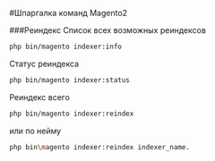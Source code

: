 #Шпаргалка команд Magento2


###Реиндекс
Список всех возможных реиндексов 
``` bash
php bin/magento indexer:info
```
Статус реиндекса
```bash
php bin/magento indexer:status
```
Реиндекс всего
``` bash
php bin/magento indexer:reindex
```
или по нейму
```bash
php bin\magento indexer:reindex indexer_name.
```
